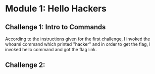 # Module 1: Hello Hackers
## Challenge 1: Intro to Commands
According to the instructions given for the first challenge, I invoked the whoami command which printed "hacker" and in order to get the flag, I invoked hello command and got the flag link.
## Challenge 2:
